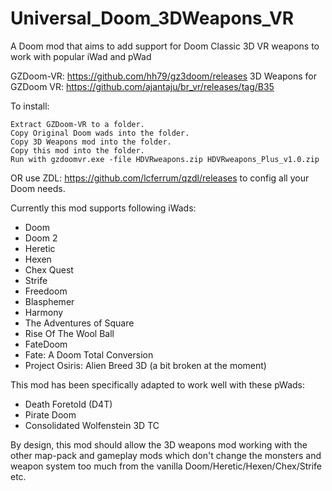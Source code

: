 # Universal_Doom_3DWeapons_VR

A Doom mod that aims to add support for Doom Classic 3D VR weapons to work with popular iWad and pWad

GZDoom-VR: https://github.com/hh79/gz3doom/releases
3D Weapons for GZDoom VR: https://github.com/ajantaju/br_vr/releases/tag/B35

To install:

    Extract GZDoom-VR to a folder.
    Copy Original Doom wads into the folder.
    Copy 3D Weapons mod into the folder.
    Copy this mod into the folder.
    Run with gzdoomvr.exe -file HDVRweapons.zip HDVRweapons_Plus_v1.0.zip
  
OR use ZDL: https://github.com/lcferrum/qzdl/releases to config all your Doom needs.

Currently this mod supports following iWads:
* Doom
* Doom 2
* Heretic
* Hexen
* Chex Quest
* Strife
* Freedoom
* Blasphemer
* Harmony
* The Adventures of Square
* Rise Of The Wool Ball
* FateDoom
* Fate: A Doom Total Conversion
* Project Osiris: Alien Breed 3D (a bit broken at the moment)

This mod has been specifically adapted to work well with these pWads:
* Death Foretold (D4T)
* Pirate Doom
* Consolidated Wolfenstein 3D TC


By design, this mod should allow the 3D weapons mod working with the other map-pack and gameplay mods which don't change the monsters and weapon system too much from the vanilla Doom/Heretic/Hexen/Chex/Strife etc.
